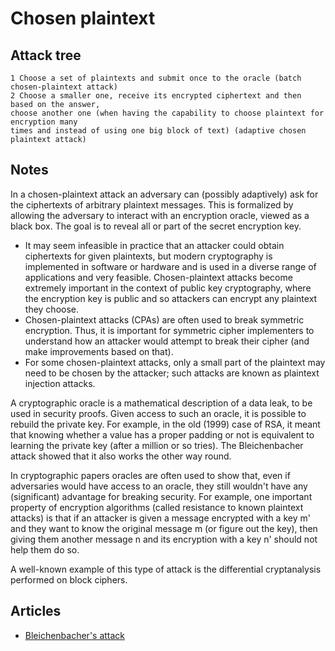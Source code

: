 # Chosen plaintext

## Attack tree

```text
1 Choose a set of plaintexts and submit once to the oracle (batch chosen-plaintext attack)
2 Choose a smaller one, receive its encrypted ciphertext and then based on the answer, 
choose another one (when having the capability to choose plaintext for encryption many 
times and instead of using one big block of text) (adaptive chosen plaintext attack)
```

## Notes

In a chosen-plaintext attack an adversary can (possibly adaptively) ask for the ciphertexts of arbitrary plaintext messages. This is formalized by allowing the adversary to interact with an encryption oracle, viewed as a black box. The goal is to reveal all or part of the secret encryption key.

* It may seem infeasible in practice that an attacker could obtain ciphertexts for given plaintexts, but modern cryptography is implemented in software or hardware and is used in a diverse range of applications and very feasible. Chosen-plaintext attacks become extremely important in the context of public key cryptography, where the encryption key is public and so attackers can encrypt any plaintext they choose.
* Chosen-plaintext attacks (CPAs) are often used to break symmetric encryption. Thus, it is important for symmetric cipher implementers to understand how an attacker would attempt to break their cipher (and make improvements based on that).
* For some chosen-plaintext attacks, only a small part of the plaintext may need to be chosen by the attacker; such attacks are known as plaintext injection attacks.

A cryptographic oracle is a mathematical description of a data leak, to be used in security proofs. Given access to such an oracle, it is possible to rebuild the private key. For example, in the old (1999) case of RSA, it meant that knowing whether a value has a proper padding or not is equivalent to learning the private key (after a million or so tries). The Bleichenbacher attack showed that it also works the other way round.

In cryptographic papers oracles are often used to show that, even if adversaries would have access to an oracle, they still wouldn't have any (significant) advantage for breaking security. For example, one important property of encryption algorithms (called resistance to known plaintext attacks) is that if an attacker is given a message encrypted with a key m' and they want to know the original message m (or figure out the key), then giving them another message n and its encryption with a key n' should not help them do so.

A well-known example of this type of attack is the differential cryptanalysis performed on block ciphers.

## Articles

* [Bleichenbacher's attack](https://asecuritysite.com/encryption/c_c3)






